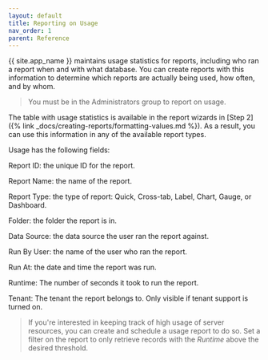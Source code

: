 ```yaml
---
layout: default
title: Reporting on Usage
nav_order: 1
parent: Reference
---
```

{{ site.app_name }} maintains usage statistics for reports, including who ran a report when and with what database. You can create reports with this information to determine which reports are actually being used, how often, and by whom.

 > You must be in the Administrators group to report on usage.

The table with usage statistics is available in the report wizards in [Step 2]({% link _docs/creating-reports/formatting-values.md %}). As a result, you can use this information in any of the available report types.

Usage has the following fields:

Report ID: the unique ID for the report.

Report Name: the name of the report.

Report Type: the type of report: Quick, Cross-tab, Label, Chart, Gauge, or Dashboard.

Folder: the folder the report is in.

Data Source: the data source the user ran the report against.

Run By User: the name of the user who ran the report.

Run At: the date and time the report was run.

Runtime: The number of seconds it took to run the report.

Tenant: The tenant the report belongs to. Only visible if tenant support is turned on.

> If you're interested in keeping track of high usage of server resources, you can create and schedule a usage report to do so. Set a filter on the report to only retrieve records with the *Runtime* above the desired threshold.